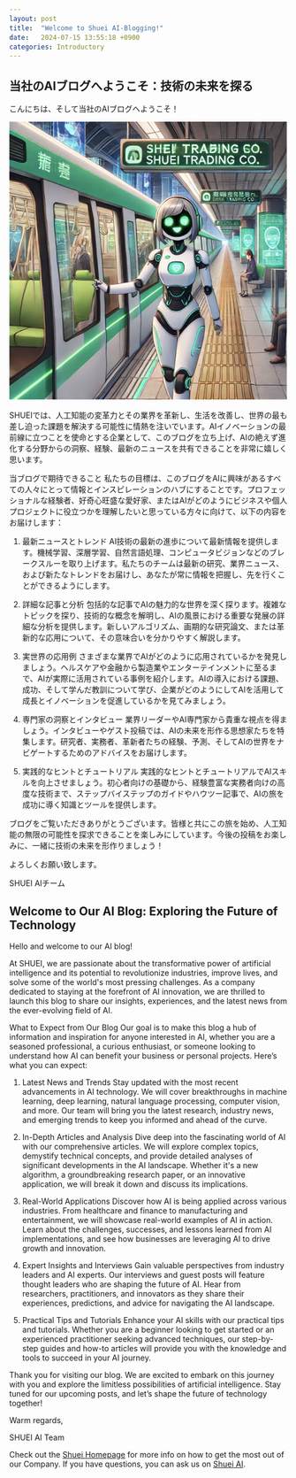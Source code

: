 ```yaml
---
layout: post
title:  "Welcome to Shuei AI-Blogging!"
date:   2024-07-15 13:55:18 +0900
categories: Introductory
---
```


## 当社のAIブログへようこそ：技術の未来を探る
こんにちは、そして当社のAIブログへようこそ！

![Shuei AI Assistant](/assets/shuei-ai-go.png)

SHUEIでは、人工知能の変革力とその業界を革新し、生活を改善し、世界の最も差し迫った課題を解決する可能性に情熱を注いでいます。AIイノベーションの最前線に立つことを使命とする企業として、このブログを立ち上げ、AIの絶えず進化する分野からの洞察、経験、最新のニュースを共有できることを非常に嬉しく思います。

当ブログで期待できること
私たちの目標は、このブログをAIに興味があるすべての人々にとって情報とインスピレーションのハブにすることです。プロフェッショナルな経験者、好奇心旺盛な愛好家、またはAIがどのようにビジネスや個人プロジェクトに役立つかを理解したいと思っている方々に向けて、以下の内容をお届けします：

1. 最新ニュースとトレンド
AI技術の最新の進歩について最新情報を提供します。機械学習、深層学習、自然言語処理、コンピュータビジョンなどのブレークスルーを取り上げます。私たちのチームは最新の研究、業界ニュース、および新たなトレンドをお届けし、あなたが常に情報を把握し、先を行くことができるようにします。

2. 詳細な記事と分析
包括的な記事でAIの魅力的な世界を深く探ります。複雑なトピックを探り、技術的な概念を解明し、AIの風景における重要な発展の詳細な分析を提供します。新しいアルゴリズム、画期的な研究論文、または革新的な応用について、その意味合いを分かりやすく解説します。

3. 実世界の応用例
さまざまな業界でAIがどのように応用されているかを発見しましょう。ヘルスケアや金融から製造業やエンターテインメントに至るまで、AIが実際に活用されている事例を紹介します。AIの導入における課題、成功、そして学んだ教訓について学び、企業がどのようにしてAIを活用して成長とイノベーションを促進しているかを見てみましょう。

4. 専門家の洞察とインタビュー
業界リーダーやAI専門家から貴重な視点を得ましょう。インタビューやゲスト投稿では、AIの未来を形作る思想家たちを特集します。研究者、実務者、革新者たちの経験、予測、そしてAIの世界をナビゲートするためのアドバイスをお届けします。

5. 実践的なヒントとチュートリアル
実践的なヒントとチュートリアルでAIスキルを向上させましょう。初心者向けの基礎から、経験豊富な実務者向けの高度な技術まで、ステップバイステップのガイドやハウツー記事で、AIの旅を成功に導く知識とツールを提供します。

ブログをご覧いただきありがとうございます。皆様と共にこの旅を始め、人工知能の無限の可能性を探求できることを楽しみにしています。今後の投稿をお楽しみに、一緒に技術の未来を形作りましょう！

よろしくお願い致します。

SHUEI AIチーム


## Welcome to Our AI Blog: Exploring the Future of Technology
Hello and welcome to our AI blog!

At SHUEI, we are passionate about the transformative power of artificial intelligence and its potential to revolutionize industries, improve lives, and solve some of the world's most pressing challenges. As a company dedicated to staying at the forefront of AI innovation, we are thrilled to launch this blog to share our insights, experiences, and the latest news from the ever-evolving field of AI.

What to Expect from Our Blog
Our goal is to make this blog a hub of information and inspiration for anyone interested in AI, whether you are a seasoned professional, a curious enthusiast, or someone looking to understand how AI can benefit your business or personal projects. Here’s what you can expect:

1. Latest News and Trends
Stay updated with the most recent advancements in AI technology. We will cover breakthroughs in machine learning, deep learning, natural language processing, computer vision, and more. Our team will bring you the latest research, industry news, and emerging trends to keep you informed and ahead of the curve.

2. In-Depth Articles and Analysis
Dive deep into the fascinating world of AI with our comprehensive articles. We will explore complex topics, demystify technical concepts, and provide detailed analyses of significant developments in the AI landscape. Whether it's a new algorithm, a groundbreaking research paper, or an innovative application, we will break it down and discuss its implications.

3. Real-World Applications
Discover how AI is being applied across various industries. From healthcare and finance to manufacturing and entertainment, we will showcase real-world examples of AI in action. Learn about the challenges, successes, and lessons learned from AI implementations, and see how businesses are leveraging AI to drive growth and innovation.

4. Expert Insights and Interviews
Gain valuable perspectives from industry leaders and AI experts. Our interviews and guest posts will feature thought leaders who are shaping the future of AI. Hear from researchers, practitioners, and innovators as they share their experiences, predictions, and advice for navigating the AI landscape.

5. Practical Tips and Tutorials
Enhance your AI skills with our practical tips and tutorials. Whether you are a beginner looking to get started or an experienced practitioner seeking advanced techniques, our step-by-step guides and how-to articles will provide you with the knowledge and tools to succeed in your AI journey.


Thank you for visiting our blog. We are excited to embark on this journey with you and explore the limitless possibilities of artificial intelligence. Stay tuned for our upcoming posts, and let’s shape the future of technology together!

Warm regards,

SHUEI AI Team

Check out the [Shuei Homepage][shuei-home] for more info on how to get the most out of our Company.
If you have questions, you can ask us on [Shuei AI][shuei-ai-contact].

[shuei-home]: https://www.shuei.net/english/index.html
[shuei-ai-contact]: ai@shuei-infotech.com
